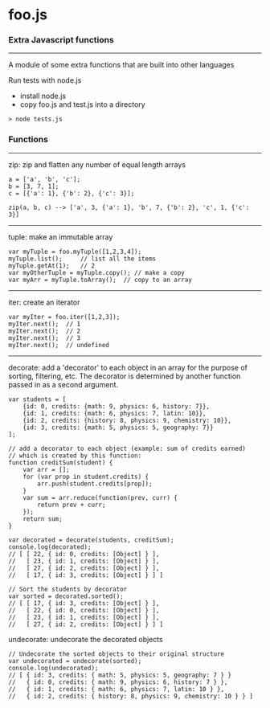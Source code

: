 # foo.js

### Extra Javascript functions
---

A module of some extra functions that are built into other languages

Run tests with node.js
- install node.js
- copy foo.js and test.js into a directory
```
> node tests.js
```

### Functions
---

zip: zip and flatten any number of equal length arrays
```
a = ['a', 'b', 'c'];
b = [3, 7, 1];
c = [{'a': 1}, {'b': 2}, {'c': 3}];

zip(a, b, c) --> ['a', 3, {'a': 1}, 'b', 7, {'b': 2}, 'c', 1, {'c': 3}]
```
---
tuple: make an immutable array
```
var myTuple = foo.myTuple([1,2,3,4]);
myTuple.list();     // list all the items
myTuple.getAt(1);   // 2
var myOtherTuple = myTuple.copy(); // make a copy
var myArr = myTuple.toArray();  // copy to an array
```
---
iter: create an iterator
```
var myIter = foo.iter([1,2,3]);
myIter.next();  // 1
myIter.next();  // 2
myIter.next();  // 3
myIter.next();  // undefined
```
---
decorate: add a 'decorator' to each object in an array for the purpose of sorting, filtering, etc. The decorator is determined by another function passed in as a second argument.
```
var students = [
    {id: 0, credits: {math: 9, physics: 6, history: 7}},
    {id: 1, credits: {math: 6, physics: 7, latin: 10}},
    {id: 2, credits: {history: 8, physics: 9, chemistry: 10}},
    {id: 3, credits: {math: 5, physics: 5, geography: 7}}
];

// add a decorator to each object (example: sum of credits earned)
// which is created by this function:
function creditSum(student) {
    var arr = [];
    for (var prop in student.credits) {
        arr.push(student.credits[prop]);
    }
    var sum = arr.reduce(function(prev, curr) {
        return prev + curr;
    });
    return sum;
}

var decorated = decorate(students, creditSum);
console.log(decorated);
// [ [ 22, { id: 0, credits: [Object] } ],
//   [ 23, { id: 1, credits: [Object] } ],
//   [ 27, { id: 2, credits: [Object] } ],
//   [ 17, { id: 3, credits: [Object] } ] ]

// Sort the students by decorator
var sorted = decorated.sorted();
// [ [ 17, { id: 3, credits: [Object] } ],
//   [ 22, { id: 0, credits: [Object] } ],
//   [ 23, { id: 1, credits: [Object] } ],
//   [ 27, { id: 2, credits: [Object] } ] ]
```

undecorate: undecorate the decorated objects
```
// Undecorate the sorted objects to their original structure
var undecorated = undecorate(sorted);
console.log(undecorated);
// [ { id: 3, credits: { math: 5, physics: 5, geography: 7 } }
//   { id: 0, credits: { math: 9, physics: 6, history: 7 } },
//   { id: 1, credits: { math: 6, physics: 7, latin: 10 } },
//   { id: 2, credits: { history: 8, physics: 9, chemistry: 10 } } ]
```


